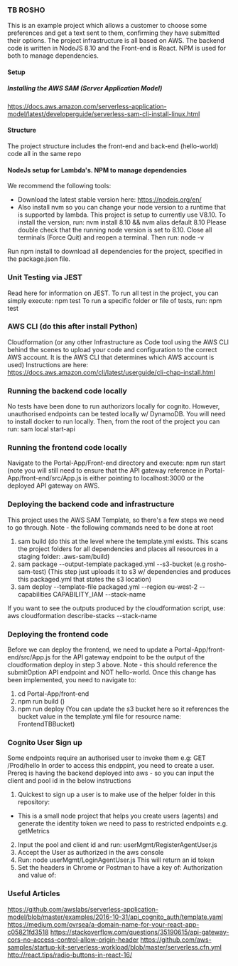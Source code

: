 ### TB ROSHO
This is an example project which allows a customer to choose some preferences and get a text sent to them, confirming they have submitted their options.
The project infrastructure is all based on AWS. The backend code is written in NodeJS 8.10 and the Front-end is React. NPM is used for both to manage dependencies.

#### Setup
##### Installing the AWS SAM (Server Application Model)
https://docs.aws.amazon.com/serverless-application-model/latest/developerguide/serverless-sam-cli-install-linux.html 


#### Structure
The project structure includes the front-end and back-end (hello-world) code all in the same repo
#### NodeJs setup for Lambda's. NPM to manage dependencies
We recommend the following tools:
- Download the latest stable version here: https://nodejs.org/en/
- Also install nvm so you can change your node version to a runtime that is supported by lambda. This project is setup to currently use V8.10. 
To install the version, run: nvm install 8.10 && nvm alias default 8.10
Please double check that the running node version is set to 8.10. Close all terminals (Force Quit) and reopen a terminal. Then run: node -v

Run npm install to download all dependencies for the project, specified in the package.json file.

### Unit Testing via JEST
Read here for information on JEST.
To run all test in the project, you can simply execute:
npm test
To run a specific folder or file of tests, run:
npm test <path to file here>

### AWS CLI (do this after install Python)
Cloudformation (or any other Infrastructure as Code tool using the AWS CLI behind the scenes to upload your code and configuration to the correct AWS account. It is the AWS CLI that determines which AWS account is used)
Instructions are here: https://docs.aws.amazon.com/cli/latest/userguide/cli-chap-install.html 

### Running the backend code locally
No tests have been done to run authorizors locally for cognito. However, unauthorised endpoints can be tested locally w/ DynamoDB.
You will need to install docker to run locally. Then, from the root of the project you can run:
sam local start-api

### Running the frontend code locally
Navigate to the Portal-App/Front-end directory and execute: npm run start (note you will still need to ensure that the API gateway reference in Portal-App/front-end/src/App.js is either pointing to localhost:3000 or the deployed API gateway on AWS.

### Deploying the backend code and infrastructure
This project uses the AWS SAM Template, so there's a few steps we need to go through. Note - the following commands need to be done at root
1) sam build (do this at the level where the template.yml exists. This scans the project folders for all dependencies and places all resources in a staging folder: .aws-sam/build)
2) sam package --output-template packaged.yml --s3-bucket <bucketName> (e.g rosho-sam-test) (This step just uploads it to s3 w/ dependencies and produces this packaged.yml that states the s3 location)
3) sam deploy --template-file packaged.yml --region eu-west-2 --capabilities CAPABILITY_IAM --stack-name <stack-name>

If you want to see the outputs produced by the cloudformation script, use:
aws cloudformation describe-stacks --stack-name <stack-name>

### Deploying the frontend code
Before we can deploy the frontend, we need to update a Portal-App/front-end/src/App.js for the API gateway endpoint to be the output of the cloudformation deploy in step 3 above. Note - this should reference the submitOption API endpoint and NOT hello-world. Once this change has been implemented, you need to navigate to: 
1) cd Portal-App/front-end
2) npm run build ()
3) npm run deploy (You can update the s3 bucket here so it references the bucket value in the template.yml file for resource name: FrontendTBBucket)


### Cognito User Sign up
Some endpoints require an authorised user to invoke them e.g: GET /Prod/hello
In order to access this endppint, you need to create a user. Prereq is having the backend deployed into aws - so you can input the client and pool id in the below instructions

1) Quickest to sign up a user is to make use of the helper folder in this repository:
- This is a small node project that helps you create users (agents) and generate the identity token we need to pass to restricted endpoints e.g. getMetrics
2) Input the pool and client id and run: userMgmt/RegisterAgentUser.js 
3) Accept the User as authorized in the aws console
4) Run: node userMgmt/LoginAgentUser.js This will return an id token
5) Set the headers in Chrome or Postman to have a key of: Authorization and value of: <id token>

### Useful Articles
https://github.com/awslabs/serverless-application-model/blob/master/examples/2016-10-31/api_cognito_auth/template.yaml
https://medium.com/ovrsea/a-domain-name-for-your-react-app-c05821fd3518 
https://stackoverflow.com/questions/35190615/api-gateway-cors-no-access-control-allow-origin-header
https://github.com/aws-samples/startup-kit-serverless-workload/blob/master/serverless.cfn.yml
http://react.tips/radio-buttons-in-react-16/